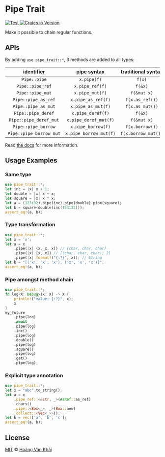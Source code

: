 # Pipe Trait

[![Test](https://github.com/KSXGitHub/pipe-trait/workflows/Test/badge.svg)](https://github.com/KSXGitHub/pipe-trait/actions?query=workflow%3ATest)
[![Crates.io Version](https://img.shields.io/crates/v/pipe-trait?logo=rust)](https://crates.io/crates/pipe-trait)

Make it possible to chain regular functions.

## APIs

By adding `use pipe_trait::*`, 3 methods are added to all types:

|        identifier       |       pipe syntax      |  traditional syntax |
|:-----------------------:|:----------------------:|:-------------------:|
| `Pipe::pipe`            | `x.pipe(f)`            | `f(x)`              |
| `Pipe::pipe_ref`        | `x.pipe_ref(f)`        | `f(&x)`             |
| `Pipe::pipe_mut`        | `x.pipe_mut(f)`        | `f(&mut x)`         |
| `Pipe::pipe_as_ref`     | `x.pipe_as_ref(f)`     | `f(x.as_ref())`     |
| `Pipe::pipe_as_mut`     | `x.pipe_as_mut(f)`     | `f(x.as_mut())`     |
| `Pipe::pipe_deref`      | `x.pipe_deref(f)`      | `f(&x)`             |
| `Pipe::pipe_deref_mut`  | `x.pipe_deref_mut(f)`  | `f(&mut x)`         |
| `Pipe::pipe_borrow`     | `x.pipe_borrow(f)`     | `f(x.borrow())`     |
| `Pipe::pipe_borrow_mut` | `x.pipe_borrow_mut(f)` | `f(x.borrow_mut())` |

Read [the docs](https://docs.rs/pipe-trait) for more information.

## Usage Examples

### Same type

```rust
use pipe_trait::*;
let inc = |x| x + 1;
let double = |x| x + x;
let square = |x| x * x;
let a = (123i32).pipe(inc).pipe(double).pipe(square);
let b = square(double(inc(123i32)));
assert_eq!(a, b);
```

### Type transformation

```rust
use pipe_trait::*;
let x = 'x';
let a = x
    .pipe(|x| (x, x, x)) // (char, char, char)
    .pipe(|x| [x, x]) // [(char, char, char); 2]
    .pipe(|x| format!("{:?}", x)); // String
let b = "[('x', 'x', 'x'), ('x', 'x', 'x')]";
assert_eq!(a, b);
```

### Pipe amongst method chain

```rust
use pipe_trait::*;
fn log<X: Debug>(x: X) -> X {
    println!("value: {:?}", x);
    x
}
my_future
    .pipe(log)
    .await
    .pipe(log)
    .inc()
    .pipe(log)
    .double()
    .pipe(log)
    .square()
    .pipe(log)
    .get()
    .pipe(log);
```

### Explicit type annotation

```rust
use pipe_trait::*;
let x = "abc".to_string();
let a = x
    .pipe_ref::<&str, _>(AsRef::as_ref)
    .chars()
    .pipe::<Box<_>, _>(Box::new)
    .collect::<Vec<_>>();
let b = vec!['a', 'b', 'c'];
assert_eq!(a, b);
```

## License

[MIT](https://git.io/JfgHW) © [Hoàng Văn Khải](https://github.com/KSXGitHub/)
